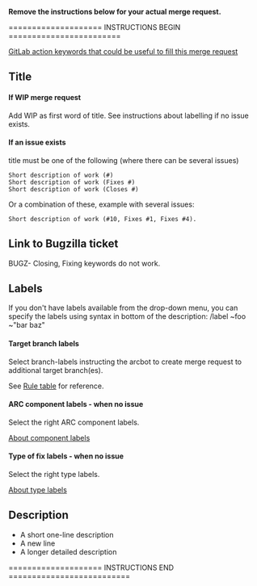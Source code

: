 **Remove the instructions below for your actual merge request.**

==================== INSTRUCTIONS BEGIN ========================

[GitLab action keywords that could be useful to fill this merge request](https://source.coderefinery.org/help/user/project/quick_actions)

## Title 

####  If WIP merge request
Add WIP as first word of title. See instructions about labelling if no issue exists. 

#### If an issue exists
title must be one of the following (where there can be several issues)

```
Short description of work (#)
Short description of work (Fixes #)
Short description of work (Closes #)
```
Or a combination of these, example with several issues: 
```
Short description of work (#10, Fixes #1, Fixes #4).
```

## Link to Bugzilla ticket
BUGZ-<ticket-id>
Closing, Fixing keywords do not work.


## Labels
If you don't have labels available from the drop-down menu, you can specify the labels using syntax in bottom of the description:
/label ~foo ~"bar baz"

#### Target branch labels
Select branch-labels instructing the arcbot to create merge request to additional target branch(es).

See [Rule table](https://source.coderefinery.org/nordugrid/arc/wikis/contributing/cheat-sheet#rule-table) for reference. 

#### ARC component labels - when no issue
Select the right ARC component labels. 

[About component labels](https://source.coderefinery.org/nordugrid/arc/wikis/contributing/overview#component-labels)

#### Type of fix labels - when no issue
Select the right type labels. 

[About type labels](https://source.coderefinery.org/nordugrid/arc/wikis/contributing/overview#type-labels)


## Description
* A short one-line description
* A new line
* A longer detailed description

==================== INSTRUCTIONS END ==========================



